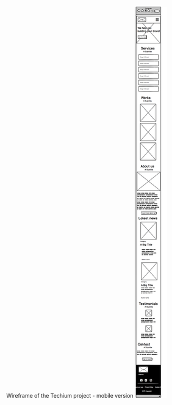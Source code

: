 Wireframe of the Techium project - mobile version
![MOBILE LAYOUT](https://github.com/eya-98/holbertonschool-web_front_end/blob/main/0x06-responsive_design/responsive.png)
